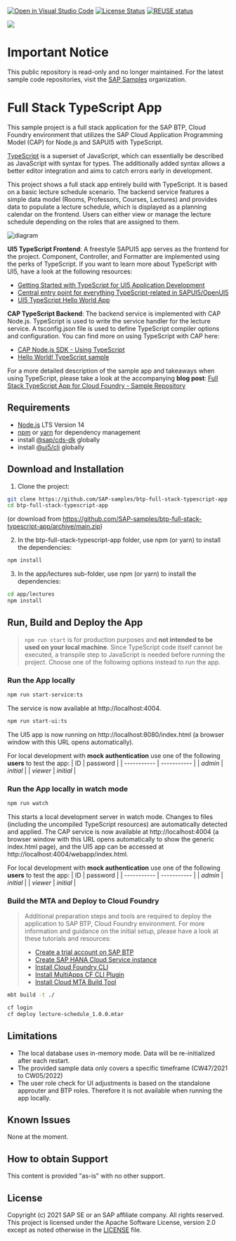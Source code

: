 [![Open in Visual Studio Code][vscode-image]][vscode-url]
[![License Status][license-image]][license-url]
[![REUSE status][reuse-image]][reuse-url]

![](https://img.shields.io/badge/STATUS-NOT%20CURRENTLY%20MAINTAINED-red.svg?longCache=true&style=flat)

# Important Notice
This public repository is read-only and no longer maintained. For the latest sample code repositories, visit the [SAP Samples](https://github.com/SAP-samples) organization.

# Full Stack TypeScript App

This sample project is a full stack application for the SAP BTP, Cloud Foundry environment that utilizes the SAP Cloud Application Programming Model (CAP) for Node.js and SAPUI5 with TypeScript.

[TypeScript](https://www.typescriptlang.org/) is a superset of JavaScript, which can essentially be described as JavaScript with syntax for types. The additionally added syntax allows a better editor integration and aims to catch errors early in development.

This project shows a full stack app entirely build with TypeScript. It is based on a basic lecture schedule scenario. The backend service features a simple data model (Rooms, Professors, Courses, Lectures) and provides data to populate a lecture schedule, which is displayed as a planning calendar on the frontend. Users can either view or manage the lecture schedule depending on the roles that are assigned to them.

![diagram](diagram.png)

**UI5 TypeScript Frontend**: A freestyle SAPUI5 app serves as the frontend for the project. Component, Controller, and Formatter are implemented using the perks of TypeScript. If you want to learn more about TypeScript with UI5, have a look at the following resources:

-   [Getting Started with TypeScript for UI5 Application Development](https://blogs.sap.com/2021/07/01/getting-started-with-typescript-for-ui5-application-development/)
-   [Central entry point for everything TypeScript-related in SAPUI5/OpenUI5](https://sap.github.io/ui5-typescript/)
-   [UI5 TypeScript Hello World App](https://github.com/SAP-samples/ui5-typescript-helloworld)

**CAP TypeScript Backend**: The backend service is implemented with CAP Node.js. TypeScript is used to write the service handler for the lecture service. A tsconfig.json file is used to define TypeScript compiler options and configuration. You can find more on using TypeScript with CAP here:

-   [CAP Node.js SDK - Using TypeScript](https://cap.cloud.sap/docs/node.js/typescript)
-   [Hello World! TypeScript sample](https://github.com/SAP-samples/cloud-cap-samples/tree/main/hello)

For a more detailed description of the sample app and takeaways when using TypeScript, please take a look at the accompanying **blog post**: [Full Stack TypeScript App for Cloud Foundry - Sample Repository](https://blogs.sap.com/2021/12/09/full-stack-typescript-app-for-cloud-foundry-sample-repository)

## Requirements

-   [Node.js](https://nodejs.org/en/download/) LTS Version 14
-   [npm](https://www.npmjs.com/) or [yarn](https://yarnpkg.com/) for dependency management
-   install [@sap/cds-dk](https://www.npmjs.com/package/@sap/cds-dk) globally
-   install [@ui5/cli](https://www.npmjs.com/package/@ui5/cli) globally

## Download and Installation

1. Clone the project:

```sh
git clone https://github.com/SAP-samples/btp-full-stack-typescript-app.git
cd btp-full-stack-typescript-app
```

(or download from https://github.com/SAP-samples/btp-full-stack-typescript-app/archive/main.zip)

2. In the btp-full-stack-typescript-app folder, use npm (or yarn) to install the dependencies:

```sh
npm install
```

3. In the app/lectures sub-folder, use npm (or yarn) to install the dependencies:

```sh
cd app/lectures
npm install
```

## Run, Build and Deploy the App

> `npm run start` is for production purposes and **not intended to be used on your local machine**. Since TypeScript code itself cannot be executed, a transpile step to JavaScript is needed before running the project. Choose one of the following options instead to run the app.

### Run the App locally

```sh
npm run start-service:ts
```

The service is now available at http://localhost:4004.

```sh
npm run start-ui:ts
```

The UI5 app is now running on http://localhost:8080/index.html (a browser window with this URL opens automatically).

For local development with **mock authentication** use one of the following **users** to test the app:
| ID | password |
| ----------- | ----------- |
| _admin_ | _initial_ |
| _viewer_ | _initial_ |

### Run the App locally in watch mode

```sh
npm run watch
```

This starts a local development server in watch mode. Changes to files (including the uncompiled TypeScript resources) are automatically detected and applied. The CAP service is now available at http://localhost:4004 (a browser window with this URL opens automatically to show the generic index.html page), and the UI5 app can be accessed at http://localhost:4004/webapp/index.html.

For local development with **mock authentication** use one of the following **users** to test the app:
| ID | password |
| ----------- | ----------- |
| _admin_ | _initial_ |
| _viewer_ | _initial_ |

### Build the MTA and Deploy to Cloud Foundry

> Additional preparation steps and tools are required to deploy the application to SAP BTP, Cloud Foundry environment. For more information and guidance on the initial setup, please have a look at these tutorials and resources:
>
> -   [Create a trial account on SAP BTP](https://developers.sap.com/tutorials/hcp-create-trial-account.html)
> -   [Create SAP HANA Cloud Service instance](https://developers.sap.com/tutorials/btp-app-hana-cloud-setup.html#08480ec0-ac70-4d47-a759-dc5cb0eb1d58)
> -   [Install Cloud Foundry CLI](https://developers.sap.com/tutorials/cp-cf-download-cli.html)
> -   [Install MultiApps CF CLI Plugin](https://github.com/cloudfoundry-incubator/multiapps-cli-plugin)
> -   [Install Cloud MTA Build Tool](https://sap.github.io/cloud-mta-build-tool/download/)

```sh
mbt build -t ./
```

```sh
cf login
cf deploy lecture-schedule_1.0.0.mtar
```

## Limitations

-   The local database uses in-memory mode. Data will be re-initialized after each restart.
-   The provided sample data only covers a specific timeframe (CW47/2021 to CW05/2022)
-   The user role check for UI adjustments is based on the standalone approuter and BTP roles. Therefore it is not available when running the app locally.

## Known Issues

None at the moment.

## How to obtain Support

This content is provided "as-is" with no other support.

## License

Copyright (c) 2021 SAP SE or an SAP affiliate company. All rights reserved. This project is licensed under the Apache Software License, version 2.0 except as noted otherwise in the [LICENSE](LICENSES/Apache-2.0.txt) file.

[license-image]: https://img.shields.io/github/license/SAP-samples/btp-full-stack-typescript-app.svg
[license-url]: https://github.com/SAP-samples/btp-full-stack-typescript-app/blob/main/LICENSE
[reuse-image]: https://api.reuse.software/badge/github.com/SAP-samples/btp-full-stack-typescript-app
[reuse-url]: https://api.reuse.software/info/github.com/SAP-samples/btp-full-stack-typescript-app
[vscode-image]: https://open.vscode.dev/badges/open-in-vscode.svg
[vscode-url]: https://open.vscode.dev/SAP-samples/btp-full-stack-typescript-app/
